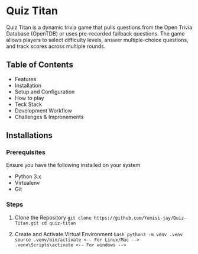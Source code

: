 # Quiz Titan
Quiz Titan is a dynamic trivia game that pulls questions from the Open Trivia
Database (OpenTDB) or uses pre-recorded fallback questions. The game allows
players to select difficulty levels, answer multiple-choice questions, and
track scores across multiple rounds.

## Table of Contents
+ Features
+ Installation
+ Setup and Configuration
+ How to play
+ Teck Stack
+ Development Workflow
+ Challenges & Impronements

## Installations
### Prerequisites
Ensure you have the following installed on your system
+ Python 3.x
+ Virtualenv
+ Git

### Steps
1. Clone the Repository
  `
  git clone https://github.com/Yemisi-jay/Quiz-Titan.git
  cd quiz-titan
`

3. Create and Activate Virtual Environment
  `bash
  python3 -m venv .venv
  source .venv/bin/activate <-- For Linux/Mac -->
  .venv\Scripts\activate <-- For windows -->`
